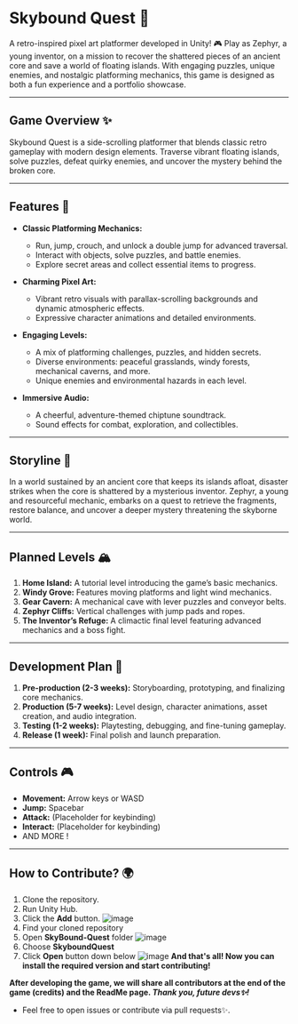 # **Skybound Quest** 🌟

A retro-inspired pixel art platformer developed in Unity! 🎮 Play as Zephyr, a young inventor, on a mission to recover the shattered pieces of an ancient core and save a world of floating islands. With engaging puzzles, unique enemies, and nostalgic platforming mechanics, this game is designed as both a fun experience and a portfolio showcase.

---

## **Game Overview** ✨

Skybound Quest is a side-scrolling platformer that blends classic retro gameplay with modern design elements. Traverse vibrant floating islands, solve puzzles, defeat quirky enemies, and uncover the mystery behind the broken core.

---

## **Features** 🚀

- **Classic Platforming Mechanics:**
  - Run, jump, crouch, and unlock a double jump for advanced traversal.
  - Interact with objects, solve puzzles, and battle enemies.
  - Explore secret areas and collect essential items to progress.

- **Charming Pixel Art:**
  - Vibrant retro visuals with parallax-scrolling backgrounds and dynamic atmospheric effects.
  - Expressive character animations and detailed environments.

- **Engaging Levels:**
  - A mix of platforming challenges, puzzles, and hidden secrets.
  - Diverse environments: peaceful grasslands, windy forests, mechanical caverns, and more.
  - Unique enemies and environmental hazards in each level.

- **Immersive Audio:**
  - A cheerful, adventure-themed chiptune soundtrack.
  - Sound effects for combat, exploration, and collectibles.

---

## **Storyline** 📖

In a world sustained by an ancient core that keeps its islands afloat, disaster strikes when the core is shattered by a mysterious inventor. Zephyr, a young and resourceful mechanic, embarks on a quest to retrieve the fragments, restore balance, and uncover a deeper mystery threatening the skyborne world.

---

## **Planned Levels** 🏔️

1. **Home Island:** A tutorial level introducing the game’s basic mechanics.  
2. **Windy Grove:** Features moving platforms and light wind mechanics.  
3. **Gear Cavern:** A mechanical cave with lever puzzles and conveyor belts.  
4. **Zephyr Cliffs:** Vertical challenges with jump pads and ropes.  
5. **The Inventor’s Refuge:** A climactic final level featuring advanced mechanics and a boss fight.

---

## **Development Plan** 📅

1. **Pre-production (2-3 weeks):** Storyboarding, prototyping, and finalizing core mechanics.  
2. **Production (5-7 weeks):** Level design, character animations, asset creation, and audio integration.  
3. **Testing (1-2 weeks):** Playtesting, debugging, and fine-tuning gameplay.  
4. **Release (1 week):** Final polish and launch preparation.  

---

## **Controls** 🎮

- **Movement:** Arrow keys or WASD  
- **Jump:** Spacebar  
- **Attack:** (Placeholder for keybinding)  
- **Interact:** (Placeholder for keybinding)
- AND MORE !
  
---

## **How to Contribute?** 🌍

1. Clone the repository.
2. Run Unity Hub.
3. Click the **Add** button.
![image](https://github.com/user-attachments/assets/35813848-4002-4e87-bc8b-cbdfa355dd91)
4. Find your cloned repository
5. Open **SkyBound-Quest** folder
![image](https://github.com/user-attachments/assets/672eef35-e935-447f-b067-1fc480b63ae2)
7. Choose **SkyboundQuest**
8. Click **Open** button down below
![image](https://github.com/user-attachments/assets/73a7f310-5406-4d9d-9130-52cb41fdaf03)
**And that's all! Now you can install the required version and start contributing!**

**After developing the game, we will share all contributors at the **end of the game (credits)** and the **ReadMe page**. _Thank you, future devs✨!_**
- Feel free to open issues or contribute via pull requests✨.  
